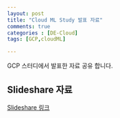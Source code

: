 ```yaml
---
layout: post
title: "Cloud ML Study 발표 자료"
comments: true
categories : [DE-Cloud]
tags: [GCP,cloudML]

---
```


GCP 스터디에서 발표한 자료 공유 합니다.


## Slideshare 자료
 
 [Slideshare 링크](https://www.slideshare.net/bevislee/gcp-cloudml-intro)



 
